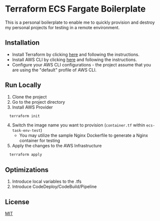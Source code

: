 
# Terraform ECS Fargate Boilerplate

This is a personal boilerplate to enable me to quickly provision and destroy my personal projects for testing in a remote environment.


## Installation

* Install Terraform by clicking [here](https://learn.hashicorp.com/tutorials/terraform/install-cli) and following the instructions.
* Install AWS CLI by clicking [here](https://aws.amazon.com/cli/) and following the instructions.
* Configure your AWS CLI configurations - the project assume that you are using the "default" profile of AWS CLI.

## Run Locally

1. Clone the project
2. Go to the project directory
3. Install AWS Provider

```bash
  terraform init
```

4. Switch the image name you want to provision (`container.tf` within `ecs-task-env-test`)
    * You may utilize the sample Nginx Dockerfile to generate a Nginx container for testing   
5. Apply the changes to the AWS Infrastructure

```bash
  terraform apply
```

## Optimizations

1. Introduce local variables to the .tfs
2. Introduce CodeDeploy/CodeBuild/Pipeline

## License

[MIT](https://choosealicense.com/licenses/mit/)
  